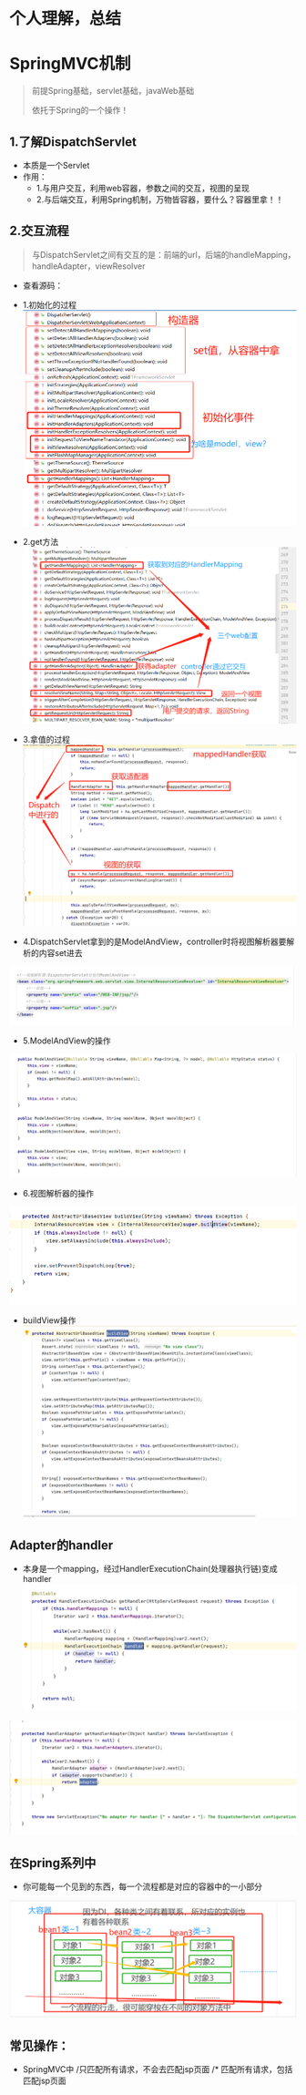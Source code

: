 # 个人理解，总结




# SpringMVC机制
> 前提Spring基础，servlet基础，javaWeb基础
>
> 依托于Spring的一个操作！
> 


## 1.了解DispatchServlet
- 本质是一个Servlet
- 作用：
  - 1.与用户交互，利用web容器，参数之间的交互，视图的呈现
  - 2.与后端交互，利用Spring机制，万物皆容器，要什么？容器里拿！！
    
## 2.交互流程
> 与DispatchServlet之间有交互的是：前端的url，后端的handleMapping，handleAdapter，viewResolver
- 查看源码：
- 1.初始化的过程
![img_3.png](img_3.png)
 
- 2.get方法 
![img_4.png](img_4.png)

- 3.拿值的过程
![img_5.png](img_5.png)

- 4.DispatchServlet拿到的是ModelAndView，controller时将视图解析器要解析的内容set进去
    
![img_6.png](img_6.png)

- 5.ModelAndView的操作

![img_7.png](img_7.png)

- 6.视图解析器的操作

![img_8.png](img_8.png)

- buildView操作  
![img_9.png](img_9.png)



## Adapter的handler
- 本身是一个mapping，经过HandlerExecutionChain(处理器执行链)变成handler
![img_10.png](img_10.png)


![img_11.png](img_11.png)



## 在Spring系列中
- 你可能每一个见到的东西，每一个流程都是对应的容器中的一小部分

![img_2.png](img_2.png)

## 常见操作：
- SpringMVC中 /只匹配所有请求，不会去匹配jsp页面   /* 匹配所有请求，包括匹配jsp页面